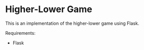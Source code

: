 # Higher-Lower Game

This is an implementation of the higher-lower game using Flask.

Requirements:
- Flask
